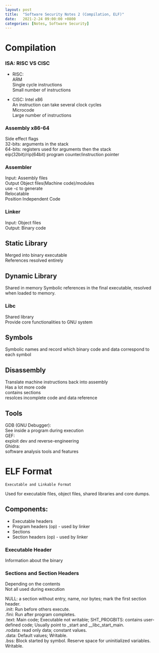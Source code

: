 ```yaml
---
layout: post
title:  "Software Security Notes 2 (Compilation, ELF)"
date:   2021-2-24 09:00:00 +0800
categories: [Notes, Software Security]
---
```


# Compilation

### ISA: RISC VS CISC
- RISC:  
ARM  
Single cycle instructions  
Small number of instructions  

- CISC:
Intel x86  
An instruction can take several clock cycles  
Microcode  
Large number of instructions  

### Assembly x86-64
Side effect flags  
32-bits: arguments in the stack  
64-bits: registers used for arguments then the stack  
eip(32bit)/rip(64bit) program counter/instruction pointer  

### Assembler
Input: Assembly files  
Output Object files(Machine code)/modules  
use -c to generate  
Relocatable  
Position Independent Code  

### Linker
Input: Object files   
Output: Binary code  

## Static Library
Merged into binary executable  
References resolved entirely  

## Dynamic Library 
Shared in memory 
Symbolic references in the final executable, resolved when loaded to memory.  

### Libc
Shared library  
Provide core functionalities to GNU system  

## Symbols
Symbolic names and record which binary code and data correspond to each symbol  

## Disassembly
Translate machine instructions back into assembly  
Has a lot more code  
contains sections  
resolces incomplete code and data reference  

## Tools
GDB (GNU Debugger):  
See inside a program during execution   
GEF:   
exploit dev and reverse-engineering  
Ghidra:  
software analysis tools and features  

# ELF Format
	Executable and Linkable Format  

Used for executable files, object files, shared libraries and core dumps.  

## Components:
- Executable headers  
- Program headers (op) - used by linker  
- Sections  
- Section headers (op) - used by linker  

### Executable Header 
Information about the binary  

### Sections and Section Headers  
Depending on the contents  
Not all used during execution  

NULL: a section without entry, name, nor bytes; mark the first section header.  
.init: Run before others execute.  
.fini: Run after program completes.  
.text: Main code; Executable not writable; SHT_PROGBITS: contains user-defined code; Usually point to _start and __libc_start_main.  
.rodata: read only data; constant values.  
.data: Default values; Writable.  
.bss: Block started by symbol. Reserve space for uninitialized variables. Writable.